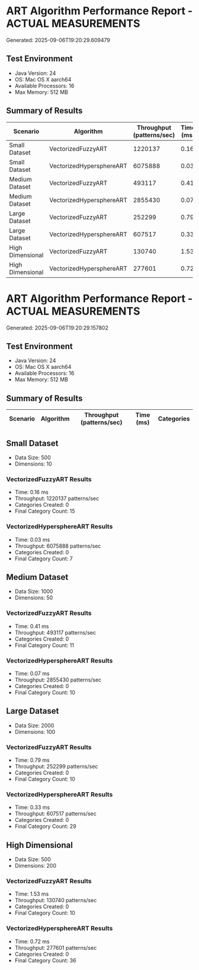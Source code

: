 # ART Algorithm Performance Report - ACTUAL MEASUREMENTS

Generated: 2025-09-06T19:20:29.609479

## Test Environment
- Java Version: 24
- OS: Mac OS X aarch64
- Available Processors: 16
- Max Memory: 512 MB

## Summary of Results

| Scenario | Algorithm | Throughput (patterns/sec) | Time (ms) | Categories |
|----------|-----------|---------------------------|-----------|------------|
| Small Dataset | VectorizedFuzzyART | 1220137 | 0.16 | 15 |
| Small Dataset | VectorizedHypersphereART | 6075888 | 0.03 | 7 |
| Medium Dataset | VectorizedFuzzyART | 493117 | 0.41 | 11 |
| Medium Dataset | VectorizedHypersphereART | 2855430 | 0.07 | 10 |
| Large Dataset | VectorizedFuzzyART | 252299 | 0.79 | 10 |
| Large Dataset | VectorizedHypersphereART | 607517 | 0.33 | 29 |
| High Dimensional | VectorizedFuzzyART | 130740 | 1.53 | 10 |
| High Dimensional | VectorizedHypersphereART | 277601 | 0.72 | 36 |

# ART Algorithm Performance Report - ACTUAL MEASUREMENTS

Generated: 2025-09-06T19:20:29.157802

## Test Environment
- Java Version: 24
- OS: Mac OS X aarch64
- Available Processors: 16
- Max Memory: 512 MB

## Summary of Results

| Scenario | Algorithm | Throughput (patterns/sec) | Time (ms) | Categories |
|----------|-----------|---------------------------|-----------|------------|

## Small Dataset

- Data Size: 500
- Dimensions: 10

### VectorizedFuzzyART Results
- Time: 0.16 ms
- Throughput: 1220137 patterns/sec
- Categories Created: 0
- Final Category Count: 15

### VectorizedHypersphereART Results
- Time: 0.03 ms
- Throughput: 6075888 patterns/sec
- Categories Created: 0
- Final Category Count: 7


## Medium Dataset

- Data Size: 1000
- Dimensions: 50

### VectorizedFuzzyART Results
- Time: 0.41 ms
- Throughput: 493117 patterns/sec
- Categories Created: 0
- Final Category Count: 11

### VectorizedHypersphereART Results
- Time: 0.07 ms
- Throughput: 2855430 patterns/sec
- Categories Created: 0
- Final Category Count: 10


## Large Dataset

- Data Size: 2000
- Dimensions: 100

### VectorizedFuzzyART Results
- Time: 0.79 ms
- Throughput: 252299 patterns/sec
- Categories Created: 0
- Final Category Count: 10

### VectorizedHypersphereART Results
- Time: 0.33 ms
- Throughput: 607517 patterns/sec
- Categories Created: 0
- Final Category Count: 29


## High Dimensional

- Data Size: 500
- Dimensions: 200

### VectorizedFuzzyART Results
- Time: 1.53 ms
- Throughput: 130740 patterns/sec
- Categories Created: 0
- Final Category Count: 10

### VectorizedHypersphereART Results
- Time: 0.72 ms
- Throughput: 277601 patterns/sec
- Categories Created: 0
- Final Category Count: 36

